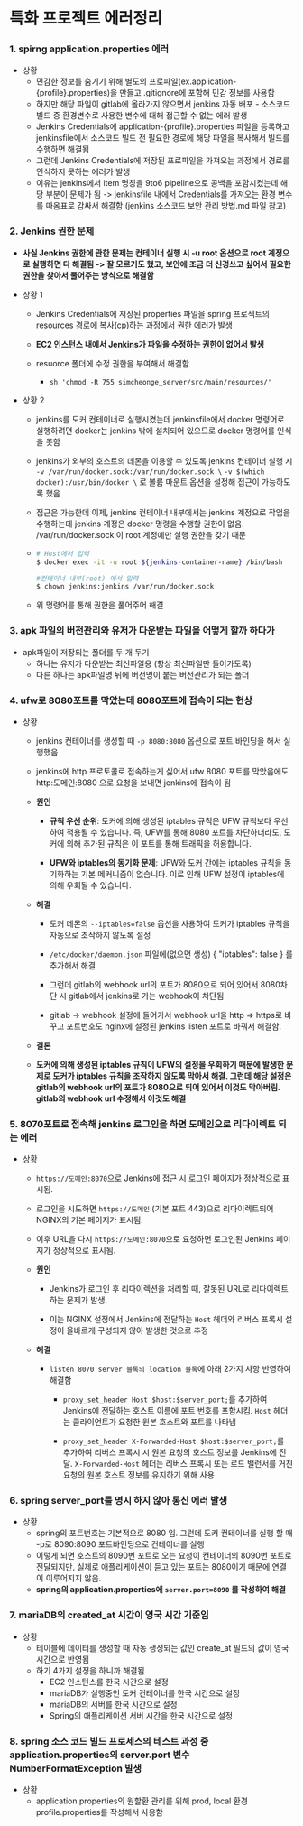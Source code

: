 # 특화 프로젝트 에러정리

### 1. spirng application.properties 에러

- 상황
  - 민감한 정보를 숨기기 위해 별도의 프로파일(ex.application-{profile}.properties)을 만들고 .gitignore에 포함해 민감 정보를 사용함
  - 하지만 해당 파일이 gitlab에 올라가지 않으면서 jenkins 자동 배포 - 소스코드 빌드 중 환경변수로 사용한 변수에 대해 접근할 수 없는 에러 발생
  - Jenkins Credentials에 application-{profile}.properties 파일을 등록하고 jenkinsfile에서 소스코드 빌드 전 필요한 경로에 해당 파일을 복사해서 빌드를 수행하면 해결됨
  - 그런데 Jenkins Credentials에 저장된 프로파일을 가져오는 과정에서 경로를 인식하지 못하는 에러가 발생
  - 이유는 jenkins에서 item 명칭을 9to6 pipeline으로 공백을 포함시켰는데 해당 부분이 문제가 됨 -> jenkinsfile 내에서 Credentials를 가져오는 환경 변수를 따옴표로 감싸서 해결함 (jenkins 소스코드 보안 관리 방법.md 파일 참고) 

### 2. Jenkins 권한 문제 

- **사실 Jenkins 권한에 관한 문제는 컨테이너 실행 시 -u root 옵션으로 root 계정으로 실행하면 다 해결됨 -> 잘 모르기도 했고, 보안에 조금 더 신경쓰고 싶어서 필요한 권한을 찾아서 풀어주는 방식으로 해결함**

- 상황 1 

  - Jenkins Credentials에 저장된 properties 파일을 spring 프로젝트의 resources 경로에 복사(cp)하는 과정에서 권한 에러가 발생
  - **EC2 인스턴스 내에서 Jenkins가 파일을 수정하는 권한이 없어서 발생**

  - resuorce 폴더에 수정 권한을 부여해서 해결함 
    - `sh 'chmod -R 755 simcheonge_server/src/main/resources/'`

- 상황 2

  - jenkins를 도커 컨테이너로 실행시켰는데 jenkinsfile에서 docker 명령어로 실행하려면 docker는 jenkins 밖에 설치되어 있으므로 docker 명령어를 인식을 못함

  -  jenkins가 외부의 호스트의 데몬을 이용할 수 있도록 jenkins 컨테이너 실행 시 `-v /var/run/docker.sock:/var/run/docker.sock \` `-v $(which docker):/usr/bin/docker \`
    로 볼륨 마운트 옵션을 설정해 접근이 가능하도록 했음

  - 접근은 가능한데 이제, jenkins 컨테이너 내부에서는 jenkins 계정으로 작업을 수행하는데 jenkins 계정은 docker 명령을 수행할 권한이 없음. /var/run/docker.sock 이 root 계정에만 실행 권한을 갖기 때문

  - ```bash
    # Host에서 입력
    $ docker exec -it -u root ${jenkins-container-name} /bin/bash
    
    #컨테이너 내부(root) 에서 입력
    $ chown jenkins:jenkins /var/run/docker.sock
    ```

  - 위 명령어를 통해 권한을 풀어주어 해결


### 3. apk 파일의 버전관리와 유저가 다운받는 파일을 어떻게 할까 하다가

- apk파일이 저장되는 폴더를 두 개 두기 
  - 하나는 유저가 다운받는 최신파일용 (항상 최신파일만 들어가도록)
  - 다른 하나는 apk파일명 뒤에 버전명이 붙는 버전관리가 되는 폴더



### 4. ufw로 8080포트를 막았는데 8080포트에 접속이 되는 현상

- 상황

  - jenkins 컨테이너를 생성할 때 `-p 8080:8080` 옵션으로 포트 바인딩을 해서 실행했음
  - jenkins에 http 프로토콜로 접속하는게 싫어서 ufw 8080 포트를 막았음에도 http:도메인:8080 으로 요청을 보내면 jenkins에 접속이 됨
  - **원인**

    - **규칙 우선 순위**: 도커에 의해 생성된 iptables 규칙은 UFW 규칙보다 우선하여 적용될 수 있습니다. 즉, UFW를 통해 8080 포트를 차단하더라도, 도커에 의해 추가된 규칙은 이 포트를 통해 트래픽을 허용합니다.

    - **UFW와 iptables의 동기화 문제**: UFW와 도커 간에는 iptables 규칙을 동기화하는 기본 메커니즘이 없습니다. 이로 인해 UFW 설정이 iptables에 의해 우회될 수 있습니다.
  - **해결**
    - 도커 데몬의 `--iptables=false` 옵션을 사용하여 도커가 iptables 규칙을 자동으로 조작하지 않도록 설정
    
    - `/etc/docker/daemon.json` 파일에(없으면 생성)  { "iptables": false } 를 추가해서 해결
    
    - 그런데 gitlab의 webhook url의 포트가 8080으로 되어 있어서 8080차단 시 gitlab에서 jenkins로 가는 webhook이 차단됨
    
    - gitlab -> webhook 설정에 들어가서 webhook url을 http => https로 바꾸고 포트번호도 nginx에 설정된 jenkins listen 포트로 바꿔서 해결함.
  - **결론**
  - **도커에 의해 생성된 iptables 규칙이 UFW의 설정을 우회하기 때문에 발생한 문제로 도커가 iptables 규칙을 조작하지 않도록 막아서 해결. 그런데 해당 설정은 gitlab의 webhook url의 포트가 8080으로 되어 있어서 이것도 막아버림. gitlab의 webhook url 수정해서 이것도 해결**



### 5. 8070포트로 접속해 jenkins 로그인을 하면 도메인으로 리다이렉트 되는 에러
- 상황

  - `https://도메인:8070`으로 Jenkins에 접근 시 로그인 페이지가 정상적으로 표시됨.
  - 로그인을 시도하면 `https://도메인` (기본 포트 443)으로 리다이렉트되어 NGINX의 기본 페이지가 표시됨.
  - 이후 URL을 다시 `https://도메인:8070`으로 요청하면 로그인된 Jenkins 페이지가 정상적으로 표시됨.

  - **원인**

    - Jenkins가 로그인 후 리다이렉션을 처리할 때, 잘못된 URL로 리다이렉트하는 문제가 발생.

    - 이는 NGINX 설정에서 Jenkins에 전달하는 `Host` 헤더와 리버스 프록시 설정이 올바르게 구성되지 않아 발생한 것으로 추정


  - **해결**

    - `listen 8070 server 블록의 location 블록`에 아래 2가지 사항 반영하여 해결함

      - `proxy_set_header Host $host:$server_port;`를 추가하여 Jenkins에 전달하는 호스트 이름에 포트 번호를 포함시킴. `Host` 헤더는 클라이언트가 요청한 원본 호스트와 포트를 나타냄

      - `proxy_set_header X-Forwarded-Host $host:$server_port;`를 추가하여 리버스 프록시 시 원본 요청의 호스트 정보를 Jenkins에 전달. `X-Forwarded-Host` 헤더는 리버스 프록시 또는 로드 밸런서를 거친 요청의 원본 호스트 정보를 유지하기 위해 사용

### 6. spring server_port를 명시 하지 않아 통신 에러 발생

- 상황
  -  spring의 포트번호는 기본적으로 8080 임. 그런데 도커 컨테이너를 실행 할 때 -p로 8090:8090 포트바인딩으로 컨테이너를 실행
  - 이렇게 되면 호스트의 8090번 포트로 오는 요청이 컨테이너의 8090번 포트로 전달되지만, 실제로 애플리케이션이 듣고 있는 포트는 8080이기 때문에 연결이 이루어지지 않음.
  - **spring의 application.properties에 `server.port=8090` 를 작성하여 해결**



### 7. mariaDB의 created_at 시간이 영국 시간 기준임

- 상황
  - 테이블에 데이터를 생성할 때 자동 생성되는 값인 create_at 필드의 값이 영국시간으로 반영됨
  - 하기 4가지 설정을 하니까 해결됨
    - EC2 인스턴스를 한국 시간으로 설정
    - mariaDB가 실행중인 도커 컨테이너를 한국 시간으로 설정
    - mariaDB의 서버를 한국 시간으로 설정
    - Spring의 애플리케이션 서버 시간을 한국 시간으로 설정

### 8. spring 소스 코드 빌드 프로세스의 테스트 과정 중 application.properties의 server.port 변수 NumberFormatException 발생

- 상황
  - application.properties의 원할환 관리를 위해 prod, local 환경 profile.properties를 작성해서 사용함
